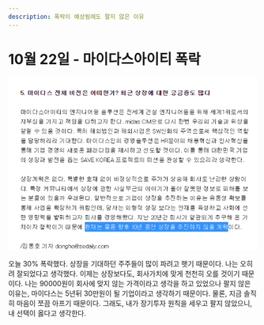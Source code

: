```yaml
---
description: 폭락이 예상됨에도 팔지 않은 이유
---
```


# 10월 22일 - 마이다스아이티 폭락

![](../.gitbook/assets/image%20%289%29.png)

  오늘 30% 폭락했다. 상장을 기대하던 주주들이 많이 파려고 햇기 때문이다. 나는 오히려 잘되었다고 생각했다. 이제는 상장보다도, 회사가치에 맞게 천천히 오를 것이기 때문이다. 나는 90000원이 회사에 맞지 않는 가격이라고 생각을 하고 있었으나 팔지 않은 이유는, 마이다스는 5년뒤 30만원이 될 기업이라고 생각하기 때문이다. 물론, 지금 솔직히 마음이 쪼끔 아프기 때문이다. 그래도, 내가 장기투자 원칙을 세우고 팔지 않았으니, 내 선택이 옳다고 생각한다.

